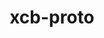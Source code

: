 ---
title: "xcb-proto"
layout: cache
categories: [package, develop]
meta: {"compilers": ["gcc@11.1.0", "gcc@11.4.0", "gcc@9.4.0", "none"], "num_specs": 43, "num_specs_by_stack": {"data-vis-sdk": 4, "e4s": 10, "e4s-neoverse_v1": 4, "e4s-power": 1, "e4s-rocm-external": 4, "gpu-tests": 15, "hep": 5, "ml-linux-x86_64-rocm": 5, "root": 43}, "oss": ["ubuntu20.04", "ubuntu22.04", "ubuntu24.04"], "platforms": ["linux"], "stacks": ["data-vis-sdk", "e4s", "e4s-neoverse_v1", "e4s-power", "e4s-rocm-external", "gpu-tests", "hep", "ml-linux-x86_64-rocm", "root"], "targets": ["neoverse_v1", "ppc64le", "x86_64_v3"], "versions": ["1.15.2", "1.17.0"]}
spec_details: [{"compiler": "none", "hash": "34pktryzrreex7c5oemt27vfkjuggbsk", "os": "ubuntu22.04", "platform": "linux", "size": "-", "stacks": ["e4s", "e4s-rocm-external", "root"], "target": "x86_64_v3", "variants": ["build_system=autotools"], "versions": ["1.17.0"]}, {"compiler": "gcc@11.1.0", "hash": "3kt4lrbjl3xypovh45aizqdpz7i4bnmm", "os": "ubuntu20.04", "platform": "linux", "size": "-", "stacks": ["gpu-tests", "root"], "target": "x86_64_v3", "variants": ["build_system=autotools"], "versions": ["1.15.2"]}, {"compiler": "none", "hash": "53hfscaktwrlz2r7kcskv4a5dwigzzwj", "os": "ubuntu22.04", "platform": "linux", "size": "-", "stacks": ["e4s", "e4s-rocm-external", "hep", "root"], "target": "x86_64_v3", "variants": ["build_system=autotools"], "versions": ["1.17.0"]}, {"compiler": "gcc@11.4.0", "hash": "6gm6pbncqsudwbo73yjnohv2b74wqvek", "os": "ubuntu22.04", "platform": "linux", "size": "-", "stacks": ["e4s-neoverse_v1", "root"], "target": "neoverse_v1", "variants": ["build_system=autotools"], "versions": ["1.17.0"]}, {"compiler": "gcc@11.1.0", "hash": "6riturpk2qk2nshamuxc52wwpsusbkqw", "os": "ubuntu20.04", "platform": "linux", "size": "-", "stacks": ["gpu-tests", "root"], "target": "x86_64_v3", "variants": ["build_system=autotools"], "versions": ["1.15.2"]}, {"compiler": "none", "hash": "a2mxx2bwdvqcfwdachlypqnmw56cn3sy", "os": "ubuntu22.04", "platform": "linux", "size": "-", "stacks": ["e4s", "root"], "target": "x86_64_v3", "variants": ["build_system=autotools"], "versions": ["1.17.0"]}, {"compiler": "none", "hash": "aolwiaoszymlunxw6axjodf66642pe4j", "os": "ubuntu24.04", "platform": "linux", "size": "-", "stacks": ["ml-linux-x86_64-rocm", "root"], "target": "x86_64_v3", "variants": ["build_system=autotools"], "versions": ["1.17.0"]}, {"compiler": "gcc@11.1.0", "hash": "bydhh2on2inzfrxgsl4aiovelhfhuln3", "os": "ubuntu20.04", "platform": "linux", "size": "-", "stacks": ["gpu-tests", "root"], "target": "x86_64_v3", "variants": ["build_system=autotools"], "versions": ["1.15.2"]}, {"compiler": "none", "hash": "c7zaibjz7jkxlqixjq5ckegyadr5xxzs", "os": "ubuntu22.04", "platform": "linux", "size": "-", "stacks": ["e4s", "e4s-rocm-external", "root"], "target": "x86_64_v3", "variants": ["build_system=autotools"], "versions": ["1.17.0"]}, {"compiler": "gcc@11.1.0", "hash": "cbipfoujnkutp2o5nuurj5vlitydac23", "os": "ubuntu20.04", "platform": "linux", "size": "-", "stacks": ["gpu-tests", "root"], "target": "x86_64_v3", "variants": ["build_system=autotools"], "versions": ["1.15.2"]}, {"compiler": "gcc@11.1.0", "hash": "d7ydipjlmupsinbn6tluxql4mdta77ve", "os": "ubuntu20.04", "platform": "linux", "size": "-", "stacks": ["gpu-tests", "root"], "target": "x86_64_v3", "variants": ["build_system=autotools"], "versions": ["1.15.2"]}, {"compiler": "none", "hash": "dbkfoxvwy5q2zkpcyiqglujp522qpky5", "os": "ubuntu22.04", "platform": "linux", "size": "-", "stacks": ["hep", "root"], "target": "x86_64_v3", "variants": ["build_system=autotools"], "versions": ["1.17.0"]}, {"compiler": "none", "hash": "erfecavvamei4nnpffmrzmqqr2hd3q5s", "os": "ubuntu24.04", "platform": "linux", "size": "-", "stacks": ["ml-linux-x86_64-rocm", "root"], "target": "x86_64_v3", "variants": ["build_system=autotools"], "versions": ["1.17.0"]}, {"compiler": "none", "hash": "f7l52sfc2iaxva2ykifnrjjgknuzycni", "os": "ubuntu20.04", "platform": "linux", "size": "-", "stacks": ["data-vis-sdk", "root"], "target": "x86_64_v3", "variants": ["build_system=autotools"], "versions": ["1.17.0"]}, {"compiler": "gcc@11.4.0", "hash": "fd3iaqzg7i52fgroi5olcrblti25zhx2", "os": "ubuntu22.04", "platform": "linux", "size": "-", "stacks": ["e4s-neoverse_v1", "root"], "target": "neoverse_v1", "variants": ["build_system=autotools"], "versions": ["1.17.0"]}, {"compiler": "none", "hash": "fnpmkufjgmhpxxw2sdyjpsgkjzgna2pd", "os": "ubuntu22.04", "platform": "linux", "size": "-", "stacks": ["e4s", "root"], "target": "x86_64_v3", "variants": ["build_system=autotools"], "versions": ["1.17.0"]}, {"compiler": "gcc@11.4.0", "hash": "govanq6rszcprum6s3ywradre63anepf", "os": "ubuntu22.04", "platform": "linux", "size": "-", "stacks": ["e4s-neoverse_v1", "root"], "target": "neoverse_v1", "variants": ["build_system=autotools"], "versions": ["1.17.0"]}, {"compiler": "none", "hash": "hd2pkvbq4weppcyv62gsjkv4bsbsasjw", "os": "ubuntu22.04", "platform": "linux", "size": "-", "stacks": ["e4s", "root"], "target": "x86_64_v3", "variants": ["build_system=autotools"], "versions": ["1.17.0"]}, {"compiler": "gcc@11.1.0", "hash": "hpuec5dtpl5eoig2ew3rlakk2mr23bal", "os": "ubuntu20.04", "platform": "linux", "size": "-", "stacks": ["gpu-tests", "root"], "target": "x86_64_v3", "variants": ["build_system=autotools"], "versions": ["1.15.2"]}, {"compiler": "none", "hash": "kedoiy623neskwn6f4thj5tl7ds7h6wh", "os": "ubuntu20.04", "platform": "linux", "size": "-", "stacks": ["data-vis-sdk", "root"], "target": "x86_64_v3", "variants": ["build_system=autotools"], "versions": ["1.17.0"]}, {"compiler": "none", "hash": "khxe347mbeczzoyg4hbctxb4e3fxxupy", "os": "ubuntu22.04", "platform": "linux", "size": "-", "stacks": ["e4s", "root"], "target": "x86_64_v3", "variants": ["build_system=autotools"], "versions": ["1.17.0"]}, {"compiler": "none", "hash": "lcbz2kxpkteyourdr4o434fduq4shqx3", "os": "ubuntu22.04", "platform": "linux", "size": "-", "stacks": ["e4s", "root"], "target": "x86_64_v3", "variants": ["build_system=autotools"], "versions": ["1.17.0"]}, {"compiler": "none", "hash": "ldmmknuvrkoy22nztiexd4k47liykcof", "os": "ubuntu22.04", "platform": "linux", "size": "-", "stacks": ["e4s", "root"], "target": "x86_64_v3", "variants": ["build_system=autotools"], "versions": ["1.17.0"]}, {"compiler": "gcc@11.1.0", "hash": "lglswoyi2xyhuzk4yta6x6yrkhzuewqa", "os": "ubuntu20.04", "platform": "linux", "size": "-", "stacks": ["gpu-tests", "root"], "target": "x86_64_v3", "variants": ["build_system=autotools"], "versions": ["1.15.2"]}, {"compiler": "gcc@11.1.0", "hash": "lnjbcjwx6tid4qccq5etp24wjwb2hegf", "os": "ubuntu20.04", "platform": "linux", "size": "-", "stacks": ["gpu-tests", "root"], "target": "x86_64_v3", "variants": ["build_system=autotools"], "versions": ["1.15.2"]}, {"compiler": "none", "hash": "lsxshglfsgpxle2h3bdaznzrh7vvbq4p", "os": "ubuntu24.04", "platform": "linux", "size": "-", "stacks": ["ml-linux-x86_64-rocm", "root"], "target": "x86_64_v3", "variants": ["build_system=autotools"], "versions": ["1.17.0"]}, {"compiler": "none", "hash": "nywjxfq7rzgxsmhdrrxqgj7xkrx46wi2", "os": "ubuntu22.04", "platform": "linux", "size": "-", "stacks": ["hep", "root"], "target": "x86_64_v3", "variants": ["build_system=autotools"], "versions": ["1.17.0"]}, {"compiler": "none", "hash": "pmmsgbhx4nxru22vbhu7o6hyudfb4e65", "os": "ubuntu24.04", "platform": "linux", "size": "-", "stacks": ["ml-linux-x86_64-rocm", "root"], "target": "x86_64_v3", "variants": ["build_system=autotools"], "versions": ["1.17.0"]}, {"compiler": "gcc@11.4.0", "hash": "po6cljvv3qljto24qd7yol6jgigmsdod", "os": "ubuntu22.04", "platform": "linux", "size": "-", "stacks": ["e4s-neoverse_v1", "root"], "target": "neoverse_v1", "variants": ["build_system=autotools"], "versions": ["1.17.0"]}, {"compiler": "gcc@11.1.0", "hash": "pwzk6bgfo5khh62efxn7e3jfycukxdwt", "os": "ubuntu20.04", "platform": "linux", "size": "-", "stacks": ["gpu-tests", "root"], "target": "x86_64_v3", "variants": ["build_system=autotools"], "versions": ["1.15.2"]}, {"compiler": "none", "hash": "qlkafoy4mh2ty4amoxjxe4rzmrvgl3ji", "os": "ubuntu22.04", "platform": "linux", "size": "-", "stacks": ["hep", "root"], "target": "x86_64_v3", "variants": ["build_system=autotools"], "versions": ["1.17.0"]}, {"compiler": "none", "hash": "qyvt62myzjnyticnky4e2aezntu523dl", "os": "ubuntu24.04", "platform": "linux", "size": "-", "stacks": ["ml-linux-x86_64-rocm", "root"], "target": "x86_64_v3", "variants": ["build_system=autotools"], "versions": ["1.17.0"]}, {"compiler": "gcc@11.1.0", "hash": "tbnea3ajbgk4olgc647c7zp5ake6tds2", "os": "ubuntu20.04", "platform": "linux", "size": "-", "stacks": ["gpu-tests", "root"], "target": "x86_64_v3", "variants": ["build_system=autotools"], "versions": ["1.15.2"]}, {"compiler": "gcc@11.1.0", "hash": "tfes5uzotnsadnf5inr6kb4cdos2cwou", "os": "ubuntu20.04", "platform": "linux", "size": "-", "stacks": ["gpu-tests", "root"], "target": "x86_64_v3", "variants": ["build_system=autotools"], "versions": ["1.15.2"]}, {"compiler": "none", "hash": "twf7uxibm7vscoeb6m7ulldoh5uucgew", "os": "ubuntu20.04", "platform": "linux", "size": "-", "stacks": ["data-vis-sdk", "root"], "target": "x86_64_v3", "variants": ["build_system=autotools"], "versions": ["1.17.0"]}, {"compiler": "gcc@11.1.0", "hash": "u4bongdqycamcxf4olakrdhqtwpwv6r6", "os": "ubuntu20.04", "platform": "linux", "size": "-", "stacks": ["gpu-tests", "root"], "target": "x86_64_v3", "variants": ["build_system=autotools"], "versions": ["1.15.2"]}, {"compiler": "gcc@9.4.0", "hash": "uabj33d2w7a2puqcqnphczfp7gvzvpq2", "os": "ubuntu20.04", "platform": "linux", "size": "-", "stacks": ["e4s-power", "root"], "target": "ppc64le", "variants": ["build_system=autotools"], "versions": ["1.17.0"]}, {"compiler": "none", "hash": "vavoritvo7i2ixnkrrbh56i6gggnqa6o", "os": "ubuntu22.04", "platform": "linux", "size": "-", "stacks": ["e4s", "e4s-rocm-external", "root"], "target": "x86_64_v3", "variants": ["build_system=autotools"], "versions": ["1.17.0"]}, {"compiler": "gcc@11.1.0", "hash": "vslh536vvaktxkriu47muqvrr5xwmuv5", "os": "ubuntu20.04", "platform": "linux", "size": "-", "stacks": ["gpu-tests", "root"], "target": "x86_64_v3", "variants": ["build_system=autotools"], "versions": ["1.15.2"]}, {"compiler": "gcc@11.1.0", "hash": "xorfbqxdmygevrvarioqzarqg5kg5tto", "os": "ubuntu20.04", "platform": "linux", "size": "-", "stacks": ["gpu-tests", "root"], "target": "x86_64_v3", "variants": ["build_system=autotools"], "versions": ["1.15.2"]}, {"compiler": "gcc@11.1.0", "hash": "yridmpsl5xp2qocykkng6avg5kqsn4pp", "os": "ubuntu20.04", "platform": "linux", "size": "-", "stacks": ["gpu-tests", "root"], "target": "x86_64_v3", "variants": ["build_system=autotools"], "versions": ["1.15.2"]}, {"compiler": "none", "hash": "yw62bnpcbr7iyw35bban6zlfminsivvi", "os": "ubuntu22.04", "platform": "linux", "size": "-", "stacks": ["hep", "root"], "target": "x86_64_v3", "variants": ["build_system=autotools"], "versions": ["1.17.0"]}, {"compiler": "none", "hash": "zezvky5plyqwn2ug6iqafeb3ontlppdk", "os": "ubuntu20.04", "platform": "linux", "size": "-", "stacks": ["data-vis-sdk", "root"], "target": "x86_64_v3", "variants": ["build_system=autotools"], "versions": ["1.17.0"]}]
---